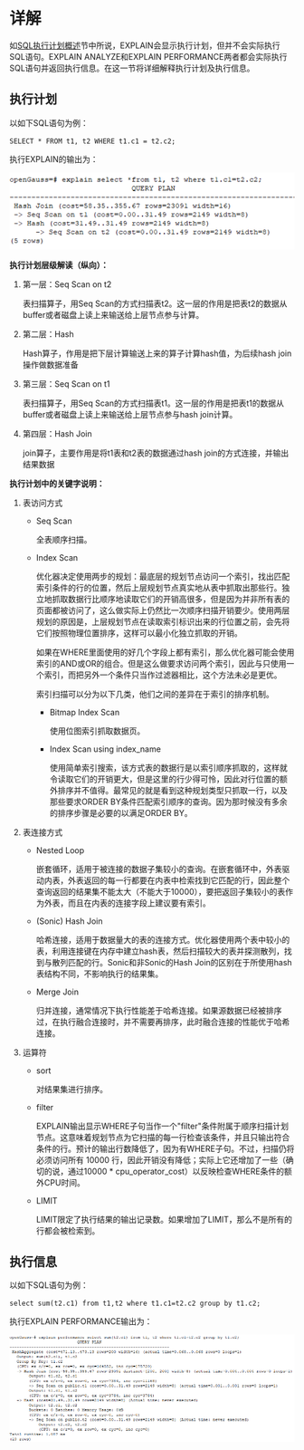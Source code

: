 # 详解<a name="ZH-CN_TOPIC_0289899920"></a>

如[SQL执行计划概述](SQL执行计划概述.md)节中所说，EXPLAIN会显示执行计划，但并不会实际执行SQL语句。EXPLAIN ANALYZE和EXPLAIN PERFORMANCE两者都会实际执行SQL语句并返回执行信息。在这一节将详细解释执行计划及执行信息。

## 执行计划<a name="zh-cn_topic_0283137659_zh-cn_topic_0237121511_zh-cn_topic_0073548188_section5369140493714"></a>

以如下SQL语句为例：

```
SELECT * FROM t1, t2 WHERE t1.c1 = t2.c2;
```

执行EXPLAIN的输出为：

![](figures/zh-cn_image_0289900952.png)

**执行计划层级解读（纵向）：**

1.  第一层：Seq Scan on t2

    表扫描算子，用Seq Scan的方式扫描表t2。这一层的作用是把表t2的数据从buffer或者磁盘上读上来输送给上层节点参与计算。

2.  第二层：Hash

    Hash算子，作用是把下层计算输送上来的算子计算hash值，为后续hash join操作做数据准备

3.  第三层：Seq Scan on t1

    表扫描算子，用Seq Scan的方式扫描表t1。这一层的作用是把表t1的数据从buffer或者磁盘上读上来输送给上层节点参与hash join计算。

4.  第四层：Hash Join

    join算子，主要作用是将t1表和t2表的数据通过hash join的方式连接，并输出结果数据


**执行计划中的关键字说明：**

1.  表访问方式
    -   Seq Scan

        全表顺序扫描。

    -   Index Scan

        优化器决定使用两步的规划：最底层的规划节点访问一个索引，找出匹配索引条件的行的位置，然后上层规划节点真实地从表中抓取出那些行。独立地抓取数据行比顺序地读取它们的开销高很多，但是因为并非所有表的页面都被访问了，这么做实际上仍然比一次顺序扫描开销要少。使用两层规划的原因是，上层规划节点在读取索引标识出来的行位置之前，会先将它们按照物理位置排序，这样可以最小化独立抓取的开销。

        如果在WHERE里面使用的好几个字段上都有索引，那么优化器可能会使用索引的AND或OR的组合。但是这么做要求访问两个索引，因此与只使用一个索引，而把另外一个条件只当作过滤器相比，这个方法未必是更优。

        索引扫描可以分为以下几类，他们之间的差异在于索引的排序机制。

        -   Bitmap Index Scan

            使用位图索引抓取数据页。

        -   Index Scan using index\_name

            使用简单索引搜索，该方式表的数据行是以索引顺序抓取的，这样就令读取它们的开销更大，但是这里的行少得可怜，因此对行位置的额外排序并不值得。最常见的就是看到这种规划类型只抓取一行，以及那些要求ORDER BY条件匹配索引顺序的查询。因为那时候没有多余的排序步骤是必要的以满足ORDER BY。



2.  表连接方式
    -   Nested Loop

        嵌套循环，适用于被连接的数据子集较小的查询。在嵌套循环中，外表驱动内表，外表返回的每一行都要在内表中检索找到它匹配的行，因此整个查询返回的结果集不能太大（不能大于10000），要把返回子集较小的表作为外表，而且在内表的连接字段上建议要有索引。

    -   \(Sonic\) Hash Join

        哈希连接，适用于数据量大的表的连接方式。优化器使用两个表中较小的表，利用连接键在内存中建立hash表，然后扫描较大的表并探测散列，找到与散列匹配的行。Sonic和非Sonic的Hash Join的区别在于所使用hash表结构不同，不影响执行的结果集。

    -   Merge Join

        归并连接，通常情况下执行性能差于哈希连接。如果源数据已经被排序过，在执行融合连接时，并不需要再排序，此时融合连接的性能优于哈希连接。


3.  运算符
    -   sort

        对结果集进行排序。

    -   filter

        EXPLAIN输出显示WHERE子句当作一个"filter"条件附属于顺序扫描计划节点。这意味着规划节点为它扫描的每一行检查该条件，并且只输出符合条件的行。预计的输出行数降低了，因为有WHERE子句。不过，扫描仍将必须访问所有 10000 行，因此开销没有降低；实际上它还增加了一些（确切的说，通过10000 \* cpu\_operator\_cost）以反映检查WHERE条件的额外CPU时间。

    -   LIMIT

        LIMIT限定了执行结果的输出记录数。如果增加了LIMIT，那么不是所有的行都会被检索到。



## 执行信息<a name="zh-cn_topic_0283137659_zh-cn_topic_0237121511_zh-cn_topic_0073548188_section665450193752"></a>

以如下SQL语句为例：

```
select sum(t2.c1) from t1,t2 where t1.c1=t2.c2 group by t1.c2;
```

执行EXPLAIN PERFORMANCE输出为：

![](figures/zh-cn_image_0289900964.png)

